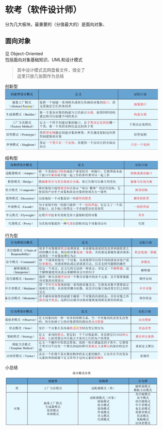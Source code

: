 # 软考（软件设计师）
分为几大板块，最重要的（分值最大的）是面向对象、

## 面向对象
见 Object-Oriented<br>
包括面向对象基础知识、UML和设计模式<br>
>其中设计模式去网盘看文件，很全了<br>
>这里只放几张图作为总结

创新型
![描述](Object-Oriented/img/25.png)

结构型
![描述](Object-Oriented/img/26.png)

行为型
![描述](Object-Oriented/img/27.png)

![描述](Object-Oriented/img/28.png)

小总结
![描述](Object-Oriented/img/29.png)
